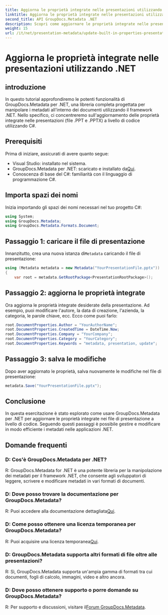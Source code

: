 ```yaml
---
title: Aggiorna le proprietà integrate nelle presentazioni utilizzando .NET
linktitle: Aggiorna le proprietà integrate nelle presentazioni utilizzando .NET
second_title: API GroupDocs.Metadata .NET
description: Scopri come aggiornare le proprietà integrate nelle presentazioni utilizzando .NET con GroupDocs.Metadata, una libreria versatile per la manipolazione dei metadati.
weight: 15
url: /it/net/presentation-metadata/update-built-in-properties-presentations/
---
```


# Aggiorna le proprietà integrate nelle presentazioni utilizzando .NET

## introduzione
In questo tutorial approfondiremo le potenti funzionalità di GroupDocs.Metadata per .NET, una libreria completa progettata per manipolare i metadati all'interno dei documenti utilizzando il framework .NET. Nello specifico, ci concentreremo sull'aggiornamento delle proprietà integrate nelle presentazioni (file .PPT e .PPTX) a livello di codice utilizzando C#.
## Prerequisiti
Prima di iniziare, assicurati di avere quanto segue:
- Visual Studio: installato nel sistema.
-  GroupDocs.Metadata per .NET: scaricato e installato da[Qui](https://releases.groupdocs.com/metadata/net/).
- Conoscenza di base del C#: familiarità con il linguaggio di programmazione C#.

## Importa spazi dei nomi
Inizia importando gli spazi dei nomi necessari nel tuo progetto C#:
```csharp
using System;
using GroupDocs.Metadata;
using GroupDocs.Metadata.Formats.Document;
```
## Passaggio 1: caricare il file di presentazione
 Innanzitutto, crea una nuova istanza di`Metadata` caricando il file di presentazione:
```csharp
using (Metadata metadata = new Metadata("YourPresentationFile.pptx"))
{
    var root = metadata.GetRootPackage<PresentationRootPackage>();
```
## Passaggio 2: aggiorna le proprietà integrate
Ora aggiorna le proprietà integrate desiderate della presentazione. Ad esempio, puoi modificare l'autore, la data di creazione, l'azienda, la categoria, le parole chiave, ecc. Ecco come puoi farlo:
```csharp
root.DocumentProperties.Author = "YourAuthorName";
root.DocumentProperties.CreatedTime = DateTime.Now;
root.DocumentProperties.Company = "YourCompany";
root.DocumentProperties.Category = "YourCategory";
root.DocumentProperties.Keywords = "metadata, presentation, update";
```
## Passaggio 3: salva le modifiche
Dopo aver aggiornato le proprietà, salva nuovamente le modifiche nel file di presentazione:
```csharp
metadata.Save("YourPresentationFile.pptx");
```

## Conclusione
In questa esercitazione è stato esplorato come usare GroupDocs.Metadata per .NET per aggiornare le proprietà integrate nei file di presentazione a livello di codice. Seguendo questi passaggi è possibile gestire e modificare in modo efficiente i metadati nelle applicazioni .NET.

## Domande frequenti
### D: Cos'è GroupDocs.Metadata per .NET?
R: GroupDocs.Metadata for .NET è una potente libreria per la manipolazione dei metadati per il framework .NET, che consente agli sviluppatori di leggere, scrivere e modificare metadati in vari formati di documenti.
### D: Dove posso trovare la documentazione per GroupDocs.Metadata?
 R: Puoi accedere alla documentazione dettagliata[Qui](https://tutorials.groupdocs.com/metadata/net/).
### D: Come posso ottenere una licenza temporanea per GroupDocs.Metadata?
 R: Puoi acquisire una licenza temporanea[Qui](https://purchase.groupdocs.com/temporary-license/).
### D: GroupDocs.Metadata supporta altri formati di file oltre alle presentazioni?
R: Sì, GroupDocs.Metadata supporta un'ampia gamma di formati tra cui documenti, fogli di calcolo, immagini, video e altro ancora.
### D: Dove posso ottenere supporto o porre domande su GroupDocs.Metadata?
 R: Per supporto e discussioni, visitare il[Forum GroupDocs.Metadata](https://forum.groupdocs.com/c/metadata/14).